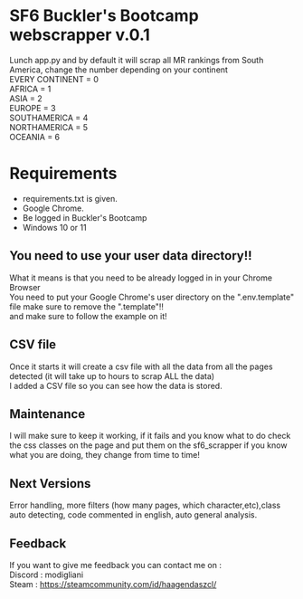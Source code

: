 # SF6 Buckler's Bootcamp webscrapper v.0.1
Lunch app.py and by default it will scrap all MR rankings from South America, change the number depending on your continent <br />
EVERY CONTINENT = 0 <br />
AFRICA = 1 <br />
ASIA = 2 <br />
EUROPE = 3 <br />
SOUTHAMERICA = 4 <br />
NORTHAMERICA = 5 <br />
OCEANIA = 6 <br />

# Requirements
- requirements.txt is given.
- Google Chrome.
- Be logged in Buckler's Bootcamp
- Windows 10 or 11

## You need to use your user data directory!!
What it means is that you need to be already logged in in your Chrome Browser <br />
You need to put your Google Chrome's user directory  on the ".env.template" file make sure to remove the ".template"!! <br />
and make sure to follow the example on it!

## CSV file
Once it starts it will create a csv file with all the data from all the pages detected (it will take up to hours to scrap ALL the data) <br />
I added a CSV file so you can see how the data is stored.

## Maintenance
I will make sure to keep it working, if it fails and you know what to do check the css classes on the page and put them on the sf6_scrapper if you know what you are doing, they change from time to time!

## Next Versions
Error handling, more filters (how many pages, which character,etc),class auto detecting, code commented in english, auto general analysis.

## Feedback
If you want to give me feedback you can contact me on : <br />
Discord : modigliani <br />
Steam : https://steamcommunity.com/id/haagendaszcl/

